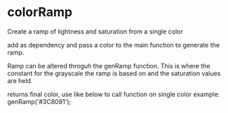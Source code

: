 # colorRamp
Create a ramp of lightness and saturation from a single color

add as dependency and pass a color to the main function to generate the ramp.

Ramp can be altered throguh the genRamp function.  This is where the constant for the grayscale the ramp is based on and the saturation values are held.

returns final color, use like below to call function on single color
example: genRamp('#3C8081');
